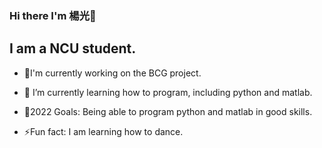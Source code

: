 ### Hi there I'm 楊光👋
## I am a NCU student.
- 🔭I'm currently working on the BCG project.

- 🌱 I’m currently learning how to program, including python and matlab.

- 🥅2022 Goals: Being able to program python and matlab in good skills.

- ⚡Fun fact: I am learning how to dance.
<!--
**enoch-lightning/enoch-lightning** is a ✨ _special_ ✨ repository because its `README.md` (this file) appears on your GitHub profile.

Here are some ideas to get you started:

- 🔭 I’m currently working on ...
- 🌱 I’m currently learning ...
- 👯 I’m looking to collaborate on ...
- 🤔 I’m looking for help with ...
- 💬 Ask me about ...
- 📫 How to reach me: ...
- 😄 Pronouns: ...
- ⚡ Fun fact: ...
-->
